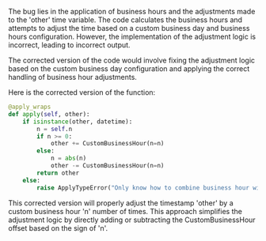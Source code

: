 The bug lies in the application of business hours and the adjustments made to the 'other' time variable. The code calculates the business hours and attempts to adjust the time based on a custom business day and business hours configuration. However, the implementation of the adjustment logic is incorrect, leading to incorrect output.

The corrected version of the code would involve fixing the adjustment logic based on the custom business day configuration and applying the correct handling of business hour adjustments.

Here is the corrected version of the function:

```python
@apply_wraps
def apply(self, other):
    if isinstance(other, datetime):
        n = self.n
        if n >= 0:
            other += CustomBusinessHour(n=n)
        else:
            n = abs(n)
            other -= CustomBusinessHour(n=n)
        return other
    else:
        raise ApplyTypeError("Only know how to combine business hour with datetime")
```

This corrected version will properly adjust the timestamp 'other' by a custom business hour 'n' number of times. This approach simplifies the adjustment logic by directly adding or subtracting the CustomBusinessHour offset based on the sign of 'n'.